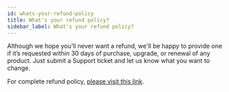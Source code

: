 ```yaml
---
id: whats-your-refund-policy
title: What's your refund policy?
sidebar_label: What's your refund policy?
---
```


Although we hope you’ll never want a refund, we'll be happy to provide one if it’s requested within 30 days of purchase, upgrade, or renewal of any product. Just submit a Support ticket and let us know what you want to change.

For complete refund policy, [please visit this link](https://www.wpbeaverbuilder.com/terms-and-conditions/).

